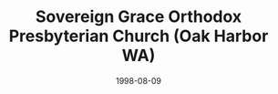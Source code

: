---
date: &id001 1998-08-09
end_date: null
location:
  address: 31830 Highway 20
  city: Oak Harbor
  state: WA
minister:
- end: 1998-08-09
  name: Robert Van Kooten
  start: 1995-01-01
  type: Evangelist
- end: null
  name: Robert Van Kooten
  start: 1998-08-09
  type: Pastor
ministers:
- Robert Van Kooten
- Robert Van Kooten
name: Sovereign Grace Orthodox Presbyterian Church
names:
- end: null
  name: Sovereign Grace Orthodox Presbyterian Church
  start: 1998-08-09
origination_date: *id001
raw_data: 'WA

  Oak Harbor

  Sovereign Grace Orthodox Presbyterian Church  (August 9, 1998- )

  Seventh-day Adventist Church, 31830 Highway 20

  Evangelist: Robert Van Kooten, 1995-98

  Pastor: Robert Van Kooten, 1998-

  '
received_from: null
states:
- WA
status:
  active: true
  end_date: null
  reason: null
  received_from: null
  withdrawal_to: null
title: Sovereign Grace Orthodox Presbyterian Church (Oak Harbor WA)
year_established:
- 1998

---